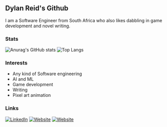 ## Dylan Reid's Github
I am a Software Engineer from South Africa who also likes dabbling in game development and novel writing.

### Stats

![Anurag's GitHub stats](https://github-readme-stats.vercel.app/api?username=TheAlgorMortis&show_icons=true&theme=dark) ![Top Langs](https://github-readme-stats.vercel.app/api/top-langs/?username=TheAlgorMortis&layout=compact&theme=dark)


### Interests
- Any kind of Software engineering
- AI and ML
- Game development
- Writing
- Pixel art animation

### Links
[![LinkedIn](https://img.shields.io/badge/LinkedIn-blue?style=for-the-badge&logo=linkedin)](https://www.linkedin.com/in/dylan-james-reid/)
[![Website](https://img.shields.io/badge/Website-red?style=for-the-badge)](https://thealgormortis.github.io/personal-website/)
[![Website](https://img.shields.io/badge/Writing-purple?style=for-the-badge)](https://ddylanrreid.wixsite.com/my-site)

